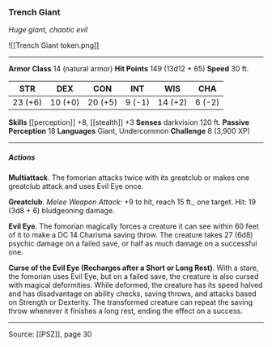 ### Trench Giant
_Huge giant, chaotic evil_

![[Trench Giant token.png]]




---

**Armor Class** 14 (natural armor)
**Hit Points** 149 (13d12 + 65)
**Speed** 30 ft.

| STR     | DEX     | CON     | INT     | WIS     | CHA     |
|---------|---------|---------|---------|---------|---------|
| 23 (+6) | 10 (+0) | 20 (+5) | 9 (-1) | 14 (+2) | 6 (-2) |

**Skills** [[perception]] +8, [[stealth]] +3
**Senses** darkvision 120 ft.
**Passive Perception** 18
**Languages** Giant, Undercommon
**Challenge** 8 (3,900 XP)

---

##### Actions
**Multiattack**. The fomorian attacks twice with its greatclub or makes one greatclub attack and uses Evil Eye once.

**Greatclub**. _Melee Weapon Attack:_ +9 to hit, reach 15 ft., one target. Hit: 19 (3d8 + 6) bludgeoning damage.

**Evil Eye**. The fomorian magically forces a creature it can see within 60 feet of it to make a DC 14 Charisma saving throw. The creature takes 27 (6d8) psychic damage on a failed save, or half as much damage on a successful one.

**Curse of the Evil Eye (Recharges after a Short or Long Rest)**. With a stare, the fomorian uses Evil Eye, but on a failed save, the creature is also cursed with magical deformities. While deformed, the creature has its speed halved and has disadvantage on ability checks, saving throws, and attacks based on Strength or Dexterity. The transformed creature can repeat the saving throw whenever it finishes a long rest, ending the effect on a success.


---

Source: [[PSZ]], page 30